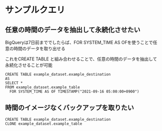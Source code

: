 # サンプルクエリ

## 任意の時間のデータを抽出して永続化させたい

BigQueryは7日前まででしたらば、FOR SYSTEM_TIME AS OFを使うことで任意の時間のデータを取り出せる

これをCREATE TABLE と組み合わせることで、任意の時間のデータを抽出して永続化させることが可能

```
CREATE TABLE example_dataset.example_destination
AS
SELECT *
FROM example_dataset.example_table
  FOR SYSTEM_TIME AS OF TIMESTAMP("2021-09-16 05:00:00+0900")
```


## 時間のイメージなくバックアップを取りたい

```
CREATE TABLE example_dataset.example_destination
CLONE example_dataset.example_table
```
